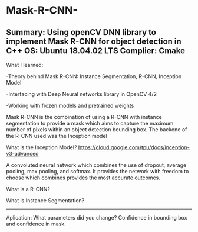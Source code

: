 # Mask-R-CNN-
Summary:
Using openCV DNN library to implement Mask R-CNN for object detection in C++
OS: Ubuntu 18.04.02 LTS
Complier: Cmake
---------------


What I learned:

-Theory behind Mask R-CNN: Instance Segmentation, R-CNN, Inception Model 

-Interfacing with Deep Neural networks library in OpenCV 4/2

-Working with frozen models and pretrained weights


Mask R-CNN is the combination of using a R-CNN with instance segmentation to provide a mask which aims to capture the maximum number of pixels within an object detection bounding box. The backone of the R-CNN used was the Inception model

What is the Inception Model?
https://cloud.google.com/tpu/docs/inception-v3-advanced

A convoluted neural network which combines the use of dropout, average pooling, max pooling, and softmax. 
It provides the network with freedom to choose which combines provides the most accurate outcomes.  

What is a R-CNN?


What is Instance Segmentation?

___
Aplication: 
What parameters did you change? 
Confidence in bounding box and confidence in mask.


